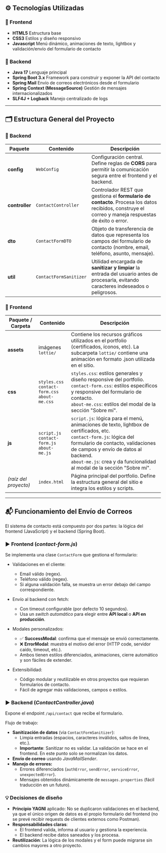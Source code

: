 ## ⚙️ Tecnologías Utilizadas

### 📑 Frontend
*  **HTML5** Estructura base
* **CSS3** Estilos y diseño responsivo
* **Javascript** Menú dinámico, animaciones de texto, lightbox y validación/envío del formulario de contacto

### 📑 Backend
*  **Java 17** Lenguaje principal
*  **Spring Boot 3.x** Framework para construir y exponer la API del contacto
* **Spring Mail** Envío de correos electrónicos desde el formulario
* **Spring Context (MessageSource)** Gestión de mensajes internacionalizados
*  **SLF4J + Logback** Manejo centralizado de logs

---

## 🗂️ Estructura General del Proyecto

### 📑 Backend

| Paquete        | Contenido | Descripción                                                                                                                                         |
| -------------- | --------------------------- | --------------------------------------------------------------------------------------------------------------------------------------------------- |
| **config**     | `WebConfig`                 | Configuración central. Define reglas de **CORS** para permitir la comunicación segura entre el frontend y el backend.                 |
| **controller** | `ContactController`         | Controlador REST que gestiona el **formulario de contacto**. Procesa los datos recibidos, construye el correo y maneja respuestas de éxito o error. |
| **dto**        | `ContactFormDTO`            | Objeto de transferencia de datos que representa los campos del formulario de contacto (nombre, email, teléfono, asunto, mensaje).                   |
| **util**       | `ContactFormSanitizer`      | Utilidad encargada de **sanitizar y limpiar** la entrada del usuario antes de procesarla, evitando caracteres indeseados o peligrosos.              |


### 📑 Frontend

| Paquete / Carpeta     | Contenido                | Descripción                                                                                                                                                                                           |
| --------------------- | ------------------------------------ | ----------------------------------------------------------------------------------------------------------------------------------------------------------------------------------------------------- |
| **assets**            | imágenes <br> `lottie/`                     | Contiene los recursos gráficos utilizados en el portfolio (certificados, íconos, etc). La subcarpeta `lottie/` contiene una animación en formato .json utilizada en el sitio.                                                                                                       |
| **css**               | `styles.css` <br> `contact-form.css` <br> `about-me.css` | `styles.css`: estilos generales y diseño responsive del portfolio. <br> `contact-form.css`: estilos específicos y responsive del formulario de contacto. <br> `about-me.css`: estilos del modal de la sección "Sobre mí".                           |
| **js**                | `script.js` <br> `contact-form.js` <br> `about-me.js`   | `script.js`: lógica para el menú, animaciones de texto, lightbox de certificados, etc. <br> `contact-form.js`: lógica del formulario de contacto, validaciones de campos y envío de datos al backend. <br> `about-me.js`: crea y da funcionalidad al modal de la sección "Sobre mí". |
| *(raíz del proyecto)* | `index.html`                         | Página principal del portfolio. Define la estructura general del sitio e integra los estilos y scripts.                                                                                               |
---

## 📬 Funcionamiento del Envío de Correos

El sistema de contacto está compuesto por dos partes: la lógica del frontend (JavaScript) y el backend (Spring Boot).

### ▶️ Frontend (*contact-form.js*)
Se implementa una clase `ContactForm` que gestiona el formulario:

- Validaciones en el cliente:
    * Email válido (regex).
    * Teléfono válido (regex).
    * Si alguna validación falla, se muestra un error debajo del campo correspondiente.

- Envío al backend con fetch:
    * Con timeout configurable (por defecto 10 segundos).
    * Usa un *switch automático* para elegir entre **API local** o **API en producción**.

- Modales personalizados:
    * ✅ **SuccessModal**: confirma que el mensaje se envió correctamente.
    * ❌ **ErrorModal**: muestra el motivo del error (HTTP code, servidor caído, timeout, etc.).
    * Ambos tienen estilos diferenciados, animaciones, cierre automático y son fáciles de extender.    

- Extensibilidad:
    * Código modular y reutilizable en otros proyectos que requieran formularios de contacto.
    * Fácil de agregar más validaciones, campos o estilos.    


### ▶️ Backend (*ContactController.java*)
Expone el endpoint `/api/contact` que recibe el formulario.

Flujo de trabajo:
- **Sanitización de datos** (via `ContactFormSanitizer`):
    * Limpia entradas (espacios, caracteres inválidos, saltos de línea, etc.).
    * **Importante**: Sanitizar no es validar. La validación se hace en el frontend. En este punto solo se normalizan los datos.
- **Envío de correo** usando *JavaMailSender*. 
- **Manejo de errores:**
    * Errores diferenciados (`authError`, `sendError`, `serviceError`, `unexpectedError`).
    * Mensajes obtenidos dinámicamente de `messages.properties` (fácil traducción en un futuro).


### 💡 Decisiones de diseño
- **Principio YAGNI** aplicado:
No se duplicaron validaciones en el backend, ya que el único origen de datos es el propio formulario del frontend (no se prevé recibir requests de clientes externos como Postman).
- **Responsabilidades claras**:
    * El frontend valida, informa al usuario y gestiona la experiencia.
    * El backend recibe datos saneados y los procesa.
- **Reutilización**:
La lógica de los modales y el form puede migrarse sin cambios mayores a otro proyecto.    